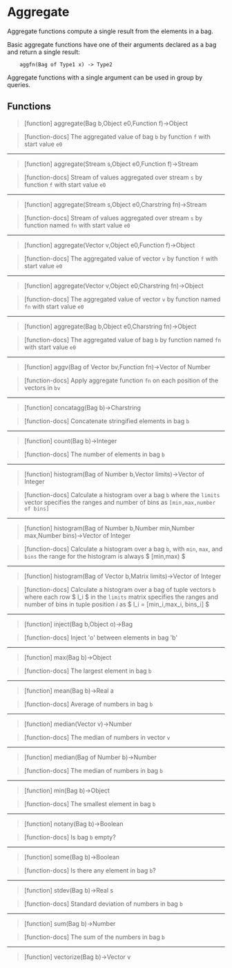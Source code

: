 # Aggregate
Aggregate functions compute a single result from the elements in a
bag.

Basic aggregate functions have one of their arguments declared as a bag
and return a single result:

```
    aggfn(Bag of Type1 x) -> Type2
```

Aggregate functions with a single argument can be used in group by queries.

## Functions

> [function]
> aggregate(Bag b,Object e0,Function f)->Object

> [function-docs]
> The aggregated value of bag `b` by function `f` with start value `e0` 



___

> [function]
> aggregate(Stream s,Object e0,Function f)->Stream

> [function-docs]
> Stream of values aggregated over stream `s` by function `f` with 
>      start value `e0` 



___

> [function]
> aggregate(Stream s,Object e0,Charstring fn)->Stream

> [function-docs]
> Stream of values aggregated over stream `s` by function named `fn` 
>      with start value `e0` 



___

> [function]
> aggregate(Vector v,Object e0,Function f)->Object

> [function-docs]
> The aggregated value of vector `v` by function `f` with start value `e0` 



___

> [function]
> aggregate(Vector v,Object e0,Charstring fn)->Object

> [function-docs]
> The aggregated value of vector `v` by function named `fn` 
>      with start value `e0` 



___

> [function]
> aggregate(Bag b,Object e0,Charstring fn)->Object

> [function-docs]
> The aggregated value of bag `b` by function named `fn` 
>      with start value `e0` 



___

> [function]
> aggv(Bag of Vector bv,Function fn)->Vector of Number

> [function-docs]
> Apply aggregate function `fn` on each position of the vectors in `bv` 



___

> [function]
> concatagg(Bag b)->Charstring

> [function-docs]
> Concatenate stringified elements in bag `b` 



___

> [function]
> count(Bag b)->Integer

> [function-docs]
> The number of elements in bag `b` 



___

> [function]
> histogram(Bag of Number b,Vector limits)->Vector of Integer

> [function-docs]
> Calculate a histogram over a bag `b` where the `limits` vector specifies
>    the ranges and number of bins as `[min,max,number of bins]` 



___

> [function]
> histogram(Bag of Number b,Number min,Number max,Number bins)->Vector of Integer

> [function-docs]
> Calculate a histogram over a bag `b`, with `min`, `max`, and `bins`
>   the range for the histogram is always $ [min,max) $ 



___

> [function]
> histogram(Bag of Vector b,Matrix limits)->Vector of Integer

> [function-docs]
> Calculate a histogram over a bag of tuple vectors `b` where each row
>    $ l_i $ in the `limits` matrix specifies the ranges and number of bins in 
>    tuple position $i$ as $ l_i = [min_i,max_i, bins_i] $ 



___

> [function]
> inject(Bag b,Object o)->Bag

> [function-docs]
> Inject 'o' between elements in bag 'b' 



___

> [function]
> max(Bag b)->Object

> [function-docs]
> The largest element in bag `b` 



___

> [function]
> mean(Bag b)->Real a

> [function-docs]
> Average of numbers in bag `b` 



___

> [function]
> median(Vector v)->Number

> [function-docs]
> The median of numbers in vector `v` 



___

> [function]
> median(Bag of Number b)->Number

> [function-docs]
> The median of numbers in bag `b` 



___

> [function]
> min(Bag b)->Object

> [function-docs]
> The smallest element in bag `b` 



___

> [function]
> notany(Bag b)->Boolean

> [function-docs]
> Is bag `b` empty? 



___

> [function]
> some(Bag b)->Boolean

> [function-docs]
> Is there any element in bag `b`? 



___

> [function]
> stdev(Bag b)->Real s

> [function-docs]
> Standard deviation of numbers in bag `b` 



___

> [function]
> sum(Bag b)->Number

> [function-docs]
> The sum of the numbers in bag `b` 



___

> [function]
> vectorize(Bag b)->Vector v



